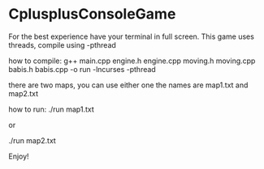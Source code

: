 # CplusplusConsoleGame
For the best experience have your terminal in full screen.
This game uses threads, compile using -pthread 

how to compile:
g++ main.cpp engine.h engine.cpp moving.h moving.cpp  babis.h babis.cpp -o run -lncurses -pthread

there are two maps, you can use either one
the names are map1.txt and map2.txt 

how to run:
./run map1.txt

or

./run map2.txt

Enjoy!

